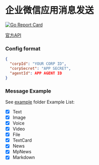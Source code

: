 企业微信应用消息发送
============
[![Go Report Card](https://goreportcard.com/badge/github.com/dongfg/notify)](https://goreportcard.com/report/github.com/dongfg/notify)


[官方API](https://work.weixin.qq.com/api/doc#90001/90143/90372)
### Config format
```json
{
  "corpId": "YOUR CORP ID",
  "corpSecret": "APP SECRET",
  "agentId": APP AGENT ID
}
```

### Message Example
See [example](https://github.com/dongfg/notify/tree/master/example) folder
Example List:
- [x] Text
- [x] Image
- [x] Voice
- [x] Video
- [x] File
- [x] TextCard
- [x] News
- [x] MpNews
- [x] Markdown
